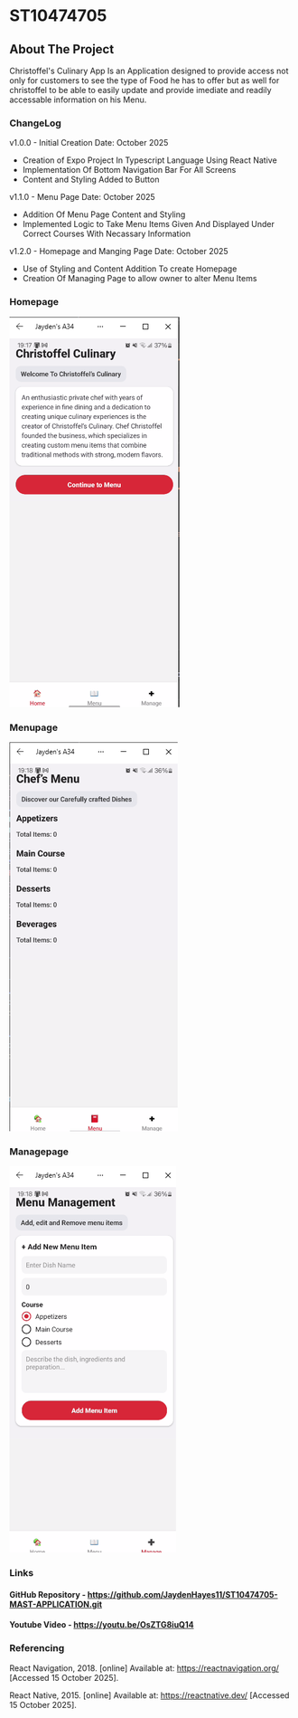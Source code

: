 # ST10474705

## About The Project

Christoffel's Culinary App Is an Application designed to provide access not only for customers to see the type of Food he has to offer but as well for christoffel to be able to easily update and provide imediate and readily accessable information on his Menu.

### ChangeLog
v1.0.0 - Initial Creation
Date: October 2025
- Creation of Expo Project In Typescript Language Using React Native
- Implementation Of Bottom Navigation Bar For All Screens
- Content and Styling Added to Button

v1.1.0 - Menu Page
Date: October 2025
- Addition Of Menu Page Content and Styling
- Implemented Logic to Take Menu Items Given And Displayed Under Correct Courses With Necassary Information

v1.2.0 - Homepage and Manging Page
Date: October 2025
- Use of Styling and Content Addition To create Homepage 
- Creation Of Managing Page to allow owner to alter Menu Items


### Homepage
<img src="MAST App/Screenshots/HomePage.png">

### Menupage
<img src="MAST App/Screenshots/MenuPage.png">

### Managepage
<img src="MAST App/Screenshots/ManagePage.png">

### Links
#### GitHub Repository - <https://github.com/JaydenHayes11/ST10474705-MAST-APPLICATION.git>
#### Youtube Video - <https://youtu.be/OsZTG8iuQ14>

### Referencing
React Navigation, 2018.
[online] Available at:
<https://reactnavigation.org/> [Accessed 15 October 2025].

React Native, 2015.
[online] Available at:
<https://reactnative.dev/> [Accessed 15 October 2025].


